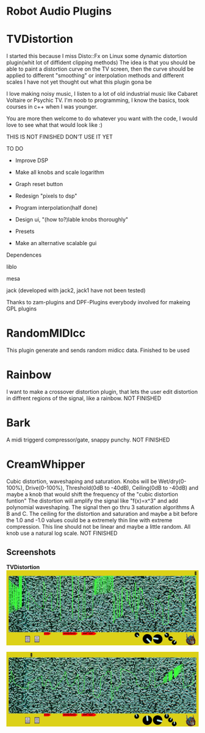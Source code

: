 Robot Audio Plugins
================


TVDistortion
===========
I started this because I miss Disto::Fx on Linux
some dynamic distortion plugin(whit lot of diffident clipping methods)
The idea is that you should be able to paint a distortion curve on the TV screen,
then the curve should be applied to different "smoothing" or interpolation methods and different scales
I have not yet thought out what this plugin gona be

I love making noisy music, I listen to a lot of old industrial music like Cabaret Voltaire or Psychic TV.
I'm noob to programming, I know the basics, took courses in c++ when I was younger.

You are more then welcome to do whatever you want with the code, I would love to see what that would look like :)

THIS IS NOT FINISHED DON'T USE IT YET


TO DO

* Improve DSP

* Make all knobs and scale logarithm

* Graph reset button

* Redesign "pixels to dsp"

* Program interpolation(half done)

* Design ui, "(how to?)lable knobs thoroughly"

* Presets

* Make an alternative scalable gui

Dependences

liblo 

mesa 

jack (developed with jack2, jack1 have not been tested)

Thanks to zam-plugins and DPF-Plugins everybody involved for makeing GPL plugins

RandomMIDIcc
===========

This plugin generate and sends random midicc data. Finished to be used


Rainbow
===========

I want to make a crossover distortion plugin, that lets the user edit distortion in diffrent regions of the signal, like a rainbow. NOT FINISHED

Bark
===========

A midi triggerd compressor/gate, snappy punchy. NOT FINISHED


CreamWhipper
===========

Cubic distortion, waveshaping and saturation. Knobs will be Wet/dry(0-100%), Drive(0-100%), Threshold(0dB to -40dB), Ceiling(0dB to -40dB) and maybe a knob that would shift the frequency of the "cubic distortion funtion"
The distortion will amplify the signal like "f(x)=x^3" and add polynomial waveshaping. The signal then go thru 3 saturation algorithms A B and C. The ceiling for the
distortion and saturation and maybe a bit before the 1.0 and -1.0 values could be a extremely thin line with extreme compression. This line should not be linear and maybe
a little random. All knob use a natural log scale. NOT FINISHED


Screenshots
-----------
<b>

TVDistortion<br/>
![screenshot](https://raw.githubusercontent.com/martinbangens/TVDistortion/master/plugins/TVDistortion/snapshot1.png "TVDistortion")

![screenshot](https://raw.githubusercontent.com/martinbangens/TVDistortion/master/plugins/TVDistortion/snapshot2.png "TVDistortion")

</b>
